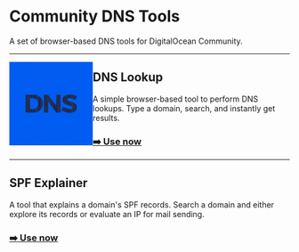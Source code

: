 # Community DNS Tools

A set of browser-based DNS tools for DigitalOcean Community.

---

<a href="https://www.digitalocean.com/community/tools/dns">
    <img src="dns-lookup.svg" alt="" align="left" width="150"/>
</a>

## DNS Lookup

A simple browser-based tool to perform DNS lookups. Type a domain, search, and instantly get results.

### [➡️ Use now](https://www.digitalocean.com/community/tools/dns)

---

<a href="https://www.digitalocean.com/community/tools/spf">
    <img src="spf-explainer.svg" alt="" align="left" width="150"/>
</a>

## SPF Explainer

A tool that explains a domain's SPF records. Search a domain and either explore its records or evaluate an IP for mail sending.

### [➡️ Use now](https://www.digitalocean.com/community/tools/spf)
